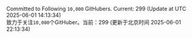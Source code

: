 Committed to Following `10,000` GitHubers. Current: <!-- FOLLOWING_COUNT -->299<!-- FOLLOWING_COUNT --> (Update at UTC <!-- LAST_UPDATED -->2025-06-01 14:13:34<!-- LAST_UPDATED -->)<br>
致力于关注`10,000`个GitHuber。当前：<!-- FOLLOWING_COUNT -->299<!-- FOLLOWING_COUNT --> (更新于北京时间 <!-- LAST_UPDATED_CST -->2025-06-01 22:13:34<!-- LAST_UPDATED_CST -->)
